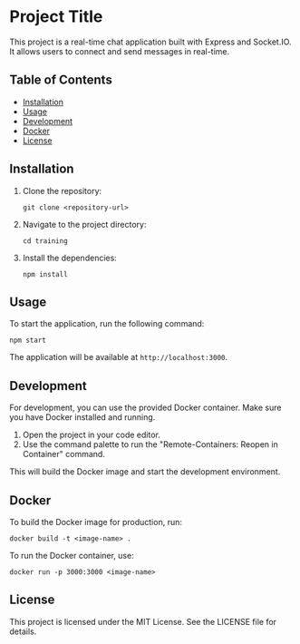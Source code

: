 # Project Title

This project is a real-time chat application built with Express and Socket.IO. It allows users to connect and send messages in real-time.

## Table of Contents

- [Installation](#installation)
- [Usage](#usage)
- [Development](#development)
- [Docker](#docker)
- [License](#license)

## Installation

1. Clone the repository:
   ```
   git clone <repository-url>
   ```

2. Navigate to the project directory:
   ```
   cd training
   ```

3. Install the dependencies:
   ```
   npm install
   ```

## Usage

To start the application, run the following command:
```
npm start
```

The application will be available at `http://localhost:3000`.

## Development

For development, you can use the provided Docker container. Make sure you have Docker installed and running.

1. Open the project in your code editor.
2. Use the command palette to run the "Remote-Containers: Reopen in Container" command.

This will build the Docker image and start the development environment.

## Docker

To build the Docker image for production, run:
```
docker build -t <image-name> .
```

To run the Docker container, use:
```
docker run -p 3000:3000 <image-name>
```

## License

This project is licensed under the MIT License. See the LICENSE file for details.